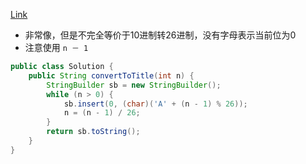 [Link](https://leetcode.com/problems/excel-sheet-column-title/)

* 非常像，但是不完全等价于10进制转26进制，没有字母表示当前位为0
* 注意使用 `n － 1`

```java
public class Solution {
    public String convertToTitle(int n) {
        StringBuilder sb = new StringBuilder();
        while (n > 0) {
            sb.insert(0, (char)('A' + (n - 1) % 26));
            n = (n - 1) / 26;
        }
        return sb.toString();
    }
}
```
